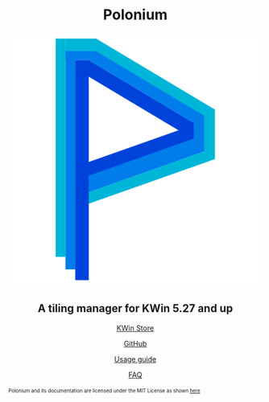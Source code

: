 <div align="center">

# Polonium

![icon](logo.svg)

## A tiling manager for KWin 5.27 and up

[KWin Store](https://store.kde.org/p/2042756)

[GitHub](https://github.com/zeroxoneafour/polonium)

[Usage guide](usage.md)

[FAQ](faq.md)

</div>

<sub><sup>
Polonium and its documentation are licensed under the MIT License as shown <a href="https://github.com/zeroxoneafour/polonium/blob/master/license.txt">here</a>
</sub></sup>
